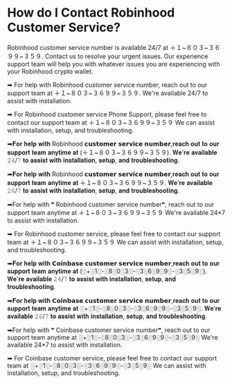 # How do I Contact Robinhood Customer Service?




Robinhood customer service number is available 24/7 at ＋１~８０３~３６９９~３５９. Contact us to resolve your urgent issues. Our experience support team will help you with whatever issues you are experiencing with your Robinhood crypto wallet.

➡ For help with Robinhood customer service number, reach out to our support team at ＋１~８０３~３６９９~３５９. We're available 24/7 to assist with installation.

➡ For Robinhood customer service Phone Support, please feel free to contact our support team at ＋１~８０３~３６９９~３５９ We can assist with installation, setup, and troubleshooting.

➡𝐅𝐨𝐫 𝐡𝐞𝐥𝐩 𝐰𝐢𝐭𝐡 Robinhood 𝗰𝘂𝘀𝘁𝗼𝗺𝗲𝗿 𝘀𝗲𝗿𝘃𝗶𝗰𝗲 𝗻𝘂𝗺𝗯𝗲𝗿,𝐫𝐞𝐚𝐜𝐡 𝐨𝐮𝐭 𝐭𝐨 𝐨𝐮𝐫 𝐬𝐮𝐩𝐩𝐨𝐫𝐭 𝐭𝐞𝐚𝐦 𝐚𝐧𝐲𝐭𝐢𝐦𝐞 𝐚𝐭 (＋１~８０３~３６９９~３５９). 𝐖𝐞'𝐫𝐞 𝐚𝐯𝐚𝐢𝐥𝐚𝐛𝐥𝐞 𝟸𝟺/𝟽 𝐭𝐨 𝐚𝐬𝐬𝐢𝐬𝐭 𝐰𝐢𝐭𝐡 𝐢𝐧𝐬𝐭𝐚𝐥𝐥𝐚𝐭𝐢𝐨𝐧, 𝐬𝐞𝐭𝐮𝐩, 𝐚𝐧𝐝 𝐭𝐫𝐨𝐮𝐛𝐥𝐞𝐬𝐡𝐨𝐨𝐭𝐢𝐧𝐠.

➡𝐅𝐨𝐫 𝐡𝐞𝐥𝐩 𝐰𝐢𝐭𝐡 Robinhood 𝗰𝘂𝘀𝘁𝗼𝗺𝗲𝗿 𝘀𝗲𝗿𝘃𝗶𝗰𝗲 𝗻𝘂𝗺𝗯𝗲𝗿,𝐫𝐞𝐚𝐜𝐡 𝐨𝐮𝐭 𝐭𝐨 𝐨𝐮𝐫 𝐬𝐮𝐩𝐩𝐨𝐫𝐭 𝐭𝐞𝐚𝐦 𝐚𝐧𝐲𝐭𝐢𝐦𝐞 𝐚𝐭 ＋１~８０３~３６９９~３５９. 𝐖𝐞’𝐫𝐞 𝐚𝐯𝐚𝐢𝐥𝐚𝐛𝐥𝐞 𝟸𝟼/𝟽 𝐭𝐨 𝐚𝐬𝐬𝐢𝐬𝐭 𝐰𝐢𝐭𝐡 𝐢𝐧𝐬𝐭𝐚𝐥𝐥𝐚𝐭𝐢𝐨𝐧, 𝐬𝐞𝐭𝐮𝐩, 𝐚𝐧𝐝 𝐭𝐫𝐨𝐮𝐛𝐥𝐞𝐬𝐡𝐨𝐨𝐭𝐢𝐧𝐠.

➡For help with ❞ Robinhood customer service number❞, reach out to our support team anytime at ＋１~８０３~３６９９~３５９ We're available 24*7 to assist with installation.

➡ For Robinhood customer service, please feel free to contact our support team at ＋１~８０３~３６９９~３５９ We can assist with installation, setup, and troubleshooting.

➡𝐅𝐨𝐫 𝐡𝐞𝐥𝐩 𝐰𝐢𝐭𝐡 𝗖𝗼𝗶𝗻𝗯𝗮𝘀𝗲 𝗰𝘂𝘀𝘁𝗼𝗺𝗲𝗿 𝘀𝗲𝗿𝘃𝗶𝗰𝗲 𝗻𝘂𝗺𝗯𝗲𝗿,𝐫𝐞𝐚𝐜𝐡 𝐨𝐮𝐭 𝐭𝐨 𝐨𝐮𝐫 𝐬𝐮𝐩𝐩𝐨𝐫𝐭 𝐭𝐞𝐚𝐦 𝐚𝐧𝐲𝐭𝐢𝐦𝐞 𝐚𝐭 (░+░1░-░8░0░3░-░3░6░9░9░-░3░5░9░). 𝐖𝐞'𝐫𝐞 𝐚𝐯𝐚𝐢𝐥𝐚𝐛𝐥𝐞 𝟸𝟺/𝟽 𝐭𝐨 𝐚𝐬𝐬𝐢𝐬𝐭 𝐰𝐢𝐭𝐡 𝐢𝐧𝐬𝐭𝐚𝐥𝐥𝐚𝐭𝐢𝐨𝐧, 𝐬𝐞𝐭𝐮𝐩, 𝐚𝐧𝐝 𝐭𝐫𝐨𝐮𝐛𝐥𝐞𝐬𝐡𝐨𝐨𝐭𝐢𝐧𝐠.

➡𝐅𝐨𝐫 𝐡𝐞𝐥𝐩 𝐰𝐢𝐭𝐡 𝗖𝗼𝗶𝗻𝗯𝗮𝘀𝗲 𝗰𝘂𝘀𝘁𝗼𝗺𝗲𝗿 𝘀𝗲𝗿𝘃𝗶𝗰𝗲 𝗻𝘂𝗺𝗯𝗲𝗿,𝐫𝐞𝐚𝐜𝐡 𝐨𝐮𝐭 𝐭𝐨 𝐨𝐮𝐫 𝐬𝐮𝐩𝐩𝐨𝐫𝐭 𝐭𝐞𝐚𝐦 𝐚𝐧𝐲𝐭𝐢𝐦𝐞 𝐚𝐭 ░+░1░-░8░0░3░-░3░6░9░9░-░3░5░9░. 𝐖𝐞’𝐫𝐞 𝐚𝐯𝐚𝐢𝐥𝐚𝐛𝐥𝐞 𝟸𝟼/𝟽 𝐭𝐨 𝐚𝐬𝐬𝐢𝐬𝐭 𝐰𝐢𝐭𝐡 𝐢𝐧𝐬𝐭𝐚𝐥𝐥𝐚𝐭𝐢𝐨𝐧, 𝐬𝐞𝐭𝐮𝐩, 𝐚𝐧𝐝 𝐭𝐫𝐨𝐮𝐛𝐥𝐞𝐬𝐡𝐨𝐨𝐭𝐢𝐧𝐠.

➡For help with ❞ Coinbase customer service number❞, reach out to our support team anytime at ░+░1░-░8░0░3░-░3░6░9░9░-░3░5░9░ We're available 24*7 to assist with installation.

➡ For Coinbase customer service, please feel free to contact our support team at ░+░1░-░8░0░3░-░3░6░9░9░-░3░5░9░ We can assist with installation, setup, and troubleshooting.

